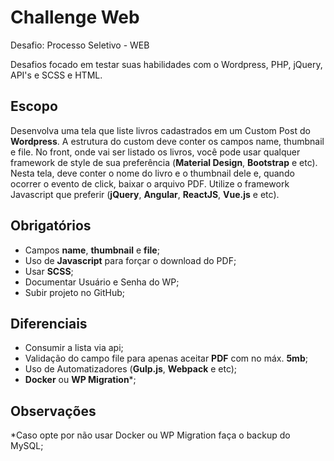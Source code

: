 # Challenge Web
Desafio: Processo Seletivo - WEB


Desafios focado em testar suas habilidades com o Wordpress, PHP, jQuery, API's e SCSS e HTML.

## Escopo

Desenvolva uma tela que liste livros cadastrados em um Custom Post do <b>Wordpress</b>. A estrutura do custom deve conter os campos name, thumbnail e file. No front, onde vai ser listado os livros, você pode usar qualquer framework de style de sua preferência (<b>Material Design</b>, <b>Bootstrap</b> e etc). Nesta tela, deve conter o nome do livro e o thumbnail dele e, quando ocorrer o evento de click, baixar o arquivo PDF. Utilize o framework Javascript que preferir (<b>jQuery</b>, <b>Angular</b>, <b>ReactJS</b>, <b>Vue.js</b> e etc).


## Obrigatórios

- Campos <b>name</b>, <b>thumbnail</b> e <b>file</b>;
- Uso de <b>Javascript</b> para forçar o download do PDF;
- Usar <b>SCSS</b>;
- Documentar Usuário e Senha do WP;
- Subir projeto no GitHub;   


## Diferenciais

- Consumir a lista via api;
- Validação do campo file para apenas aceitar <b>PDF</b> com no máx. <b>5mb</b>;
- Uso de Automatizadores (<b>Gulp.js</b>, <b>Webpack</b> e etc);
- <b>Docker</b> ou <b>WP Migration</b>*;


## Observações

*Caso opte por não usar Docker ou WP Migration faça o backup do MySQL;
